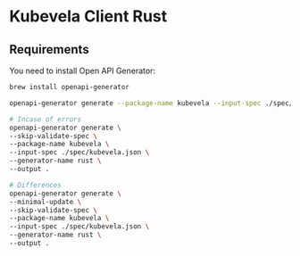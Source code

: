 # Kubevela Client Rust

## Requirements

You need to install Open API Generator:

```sh
brew install openapi-generator
```

```bash
openapi-generator generate --package-name kubevela --input-spec ./spec/kubevela.json --generator-name rust --output .

# Incase of errors
openapi-generator generate \
--skip-validate-spec \
--package-name kubevela \
--input-spec ./spec/kubevela.json \
--generator-name rust \
--output .

# Differences 
openapi-generator generate \
--minimal-update \
--skip-validate-spec \
--package-name kubevela \
--input-spec ./spec/kubevela.json \
--generator-name rust \
--output .

```
